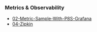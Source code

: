 ### Metrics & Observability


-   [02-Metric-Sample-With-P8S-Grafana](02-Metric-Sample-With-P8S-Grafana/Metric-Sample/Readme.md)
-   [04-Zipkin](04-Zipkin-Sample/Client-App/Readme.md)

